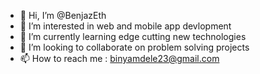 - 👋 Hi, I’m @BenjazEth
- 👀 I’m interested in web and mobile app devlopment
- 🌱 I’m currently learning edge cutting new technologies
- 💞️ I’m looking to collaborate on problem solving projects
- 📫 How to reach me : binyamdele23@gmail.com

<!---
BenjazEth/BenjazEth is a ✨ special ✨ repository because its `README.md` (this file) appears on your GitHub profile.
You can click the Preview link to take a look at your changes.
--->
